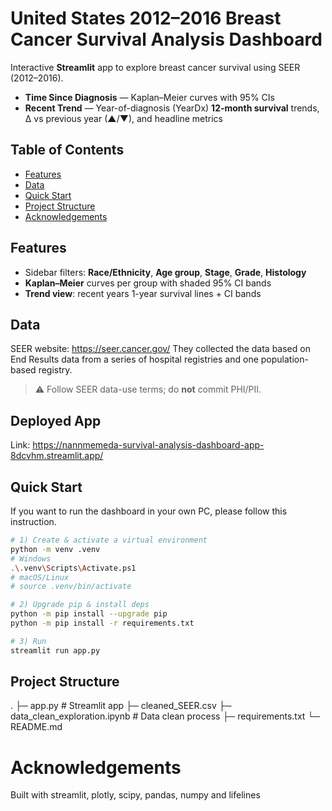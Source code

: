 # United States 2012–2016 Breast Cancer Survival Analysis Dashboard

Interactive **Streamlit** app to explore breast cancer survival using SEER (2012–2016).

- **Time Since Diagnosis** — Kaplan–Meier curves with 95% CIs
- **Recent Trend** — Year-of-diagnosis (YearDx) **12-month survival** trends, Δ vs previous year (▲/▼), and headline metrics

## Table of Contents

- [Features](#features)
- [Data](#data)
- [Quick Start](#quick-start)
- [Project Structure](#project-structure)
- [Acknowledgements](#Acknowledgements)

## Features

- Sidebar filters: **Race/Ethnicity**, **Age group**, **Stage**, **Grade**, **Histology**
- **Kaplan–Meier** curves per group with shaded 95% CI bands
- **Trend view**: recent years 1-year survival lines + CI bands

## Data

SEER website: https://seer.cancer.gov/
They collected the data based on End Results data from a series of hospital registries and one population-based registry.

> ⚠️ Follow SEER data-use terms; do **not** commit PHI/PII.

## Deployed App

Link: https://nannmemeda-survival-analysis-dashboard-app-8dcvhm.streamlit.app/

## Quick Start

If you want to run the dashboard in your own PC, please follow this instruction.

```bash
# 1) Create & activate a virtual environment
python -m venv .venv
# Windows
.\.venv\Scripts\Activate.ps1
# macOS/Linux
# source .venv/bin/activate

# 2) Upgrade pip & install deps
python -m pip install --upgrade pip
python -m pip install -r requirements.txt

# 3) Run
streamlit run app.py
```

## Project Structure
.
├─ app.py                 # Streamlit app
├─ cleaned_SEER.csv
├─ data_clean_exploration.ipynb                 # Data clean process
├─ requirements.txt
└─ README.md

# Acknowledgements
Built with streamlit, plotly, scipy, pandas, numpy and lifelines
